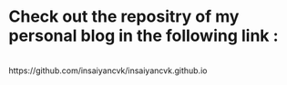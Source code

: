 <html>
  <body>
    <h1>Check out the repositry of my personal blog in the following link : </h1><br>
        https://github.com/insaiyancvk/insaiyancvk.github.io 
  </body>
</html>
